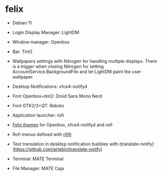 # felix

  - Debian 11
  - Login Display Manager: LightDM
  - Window manager: Openbox
  - Bar: Tint2
  - Wallpapers settings with Nitrogen for handling multiple displays. There is a trigger when closing Nitrogen for setting AccountService.BackgroundFile and let LightDM paint the user wallpaper.
  - Desktop Notifications: xfce4-notifyd
  - Font Openbox+tint2: Droid Sans Mono Nerd
  - Font GTK2/3+QT: Roboto
  - Application launcher: rofi

  - [Felix themes](https://github.com/artebin/felix-themes) for Openbox, xfce4-notifyd and rofi
  - Rofi menus defined with [rififi](https://github.com/artebin/rififi)
  - Text translation in desktop notification bubbles with (translate-notify](https://github.com/artebin/translate-notify)

  - Terminal: MATE Terminal
  - File Manager: MATE Caja
  
